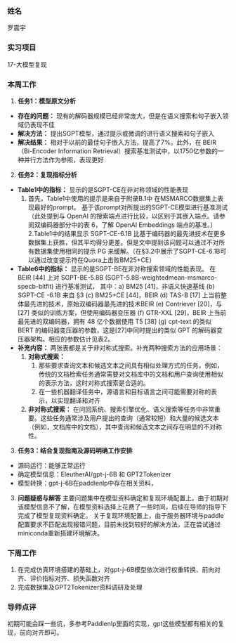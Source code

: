### 姓名
罗震宇

### 实习项目
17-大模型复现

### 本周工作

1. **任务1：模型原文分析**
* **存在的问题：** 现有的解码器规模已经非常庞大，但是在语义搜索和句子嵌入领域仍表现不佳
* **解决方法：** 提出SGPT模型，通过提示或微调的进行语义搜索和句子嵌入
* **解决结果：** 相对于以前的最佳句子嵌入方法，提高了7%。此外，在 BEIR（Bi-Encoder Information Retrieval）搜索基准测试中，以1750亿参数的一种并行方法作为参照，表现更好



2. **任务2：复现指标分析**
* **Table1中的指标：** 显示的是SGPT-CE在非对称领域的性能表现
  1. 首先，Table1中使用的提示是来自于附录B.1中 在MSMARCO数据集上表现最好的prompt。
基于该prompt对所提出的SGPT-CE模型进行基准测试（此处提到与 OpenAI 的搜索端点进行比较，以区别于其嵌入端点。请参阅双编码器部分中的表 6，了解 OpenAI Embeddings 端点的基准。）
  2.Table1中的结果显示 SGPT-CE-6.1B 比基于编码器的最先进技术在更多数据集上获胜，但其平均得分更差。但是文中提到该问题可以通过不对所有数据集使用相同的提示 PG 来缓解。（在§3.2中展示了SGPT-CE-6.1B可以通过改变提示符在Quora上击败BM25+CE）
* **Table6中的指标：** 显示的是SGPT-BE在非对称搜索领域的性能表现。
在 BEIR [44] 上对 SGPT-BE-5.8B (SGPT-5.8B-weightedmean-msmarco-specb-bitfit) 进行基准测试，
其中：a) BM25 [41]，非语义快速基线 (b) SGPT-CE -6.1B 来自 §3 (c) BM25+CE [44]，BEIR (d) TAS-B [17] 上当前整体最先进的技术，原始双编码器最先进的技术BEIR (e) Contriever [20]，与 [27] 类似的训练方案，但使用编码器变压器 (f) GTR-XXL [29]，BEIR 上当前最先进的双编码器，拥有 48 亿个数据使用 T5 [38] (g) cpt-text 的类似 BERT 的编码器变压器的参数，这是[27]中同时提出的类似 GPT 的解码器变压器架构。相应的参数估计见表2。
* **补充内容：** 两张表都是关于非对称式搜索。补充两种搜索方法的应用场景：
   1. **对称式搜索：**
      1. 那些要求查询文本和候选文本之间具有相似处理方式的任务。例如，传统的文档检索任务通常需要对文档库中的文档和用户查询使用相似的表示方法，这时对称式搜索是合适的。
      2.	在一些机器翻译任务中，源语言和目标语言之间可能需要对称的表示，以实现翻译和对齐
   2. **非对称式搜索：**
	     在问回系统、搜索引擎优化、语义搜索等任务中非常重要。这些任务通常涉及用户提出的查询（通常较短）和大量的候选文本（例如，文档库中的文档），其中查询和候选文本之间存在明显的不对称性。
3. **任务3：结合复现指南及源码明确工作安排**
* 源码运行：能够正常运行
* 确定模型信息：EleutherAI/gpt-j-6B 和 GPT2Tokenizer
* 模型转换：gpt-j-6B在paddlenlp中存在相关资料，
3. **问题疑惑与解答**
主要问题集中在模型资料确定和复现环境配置上。由于初期对该模型信息不了解，在模型资料选择上花费了一些时间，后续在导师的指导下完成了模型复现资料确定。
关于复现环境配置上，由于服务器环境与paddle配置要求不匹配出现报错问题，目前未找到较好的解决方法，正在尝试通过miniconda重新搭建环境解决。


### 下周工作

1. 在完成仿真环境搭建的基础上，对gpt-j-6B模型依次进行权重转换、前向对齐、评价指标对齐、损失函数对齐
2. 完成数据集及GPT2Tokenizer资料调研及处理

### 导师点评

初期可能会踩一些坑，多参考Paddlenlp里面的实现，gpt这些模型都有相关的复现，前向对齐即可。
